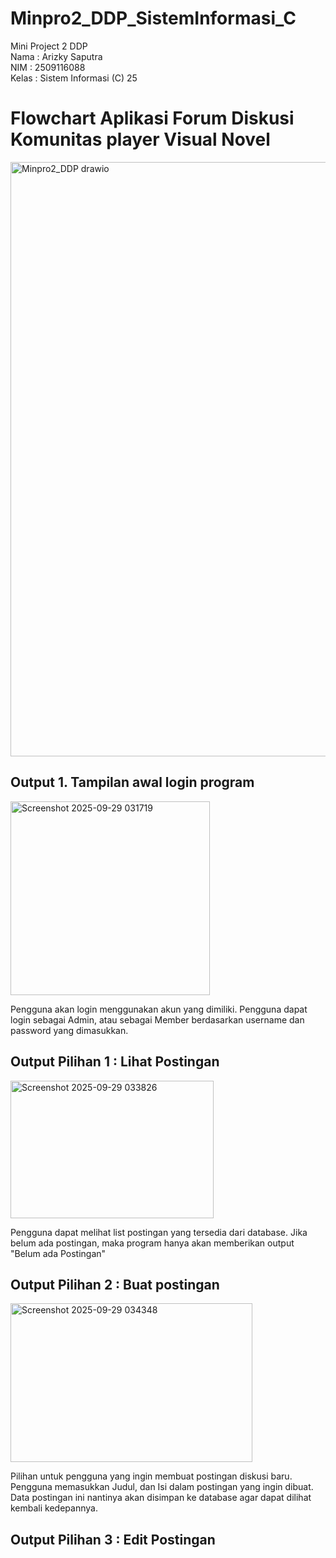 # Minpro2_DDP_SistemInformasi_C
Mini Project 2 DDP <br>
Nama   :  Arizky Saputra <br>
NIM    :  2509116088 <br>
Kelas  :  Sistem Informasi (C) 25

<H1>Flowchart Aplikasi Forum Diskusi Komunitas player Visual Novel</H1>
<img width="1340" height="951" alt="Minpro2_DDP drawio" src="https://github.com/user-attachments/assets/d5754e78-8b9c-428f-8f15-321a8b5c6402" />

<h2>Output 1. Tampilan awal login program</h2>
<img width="319" height="310" alt="Screenshot 2025-09-29 031719" src="https://github.com/user-attachments/assets/3c8e617b-5ac0-4165-b8b2-b212e1358c03" />

Pengguna akan login menggunakan akun yang dimiliki. Pengguna dapat login sebagai Admin, atau sebagai Member berdasarkan username dan password yang dimasukkan.

<h2>Output Pilihan 1 : Lihat Postingan</h2>
<img width="325" height="220" alt="Screenshot 2025-09-29 033826" src="https://github.com/user-attachments/assets/4afb775e-f783-41e8-80c7-aa03fefa6e68" />

Pengguna dapat melihat list postingan yang tersedia dari database. Jika belum ada postingan, maka program hanya akan memberikan output "Belum ada Postingan"

<h2>Output Pilihan 2 : Buat postingan</h2>
<img width="387" height="254" alt="Screenshot 2025-09-29 034348" src="https://github.com/user-attachments/assets/842728f6-746c-4cea-92a2-09bf8bd5f661" />

Pilihan untuk pengguna yang ingin membuat postingan diskusi baru. Pengguna memasukkan Judul, dan Isi dalam postingan yang ingin dibuat. Data postingan ini nantinya akan disimpan ke database agar dapat dilihat kembali kedepannya.

<h2>Output Pilihan 3 : Edit Postingan</h2>
